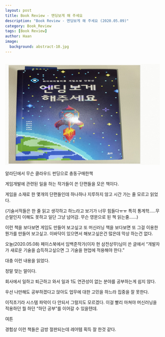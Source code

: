 ```yaml
---
layout: post
title: Book Review - 엔딩보게 해 주세요
description: "Book Review - 엔딩보게 해 주세요 (2020.05.09)" 
category: Book_Review
tags: [Book Review]
author: Haan
image:
  background: abstract-10.jpg
---
```

<br/>

<img src="/assets/img/BR_190518_엔딩.jpg">

알라딘에서 무슨 클라우드 펀딩으로 충동구매한책 

게임개발에 관련된 일을 하는 작가들이 쓴 단편들을 모은 책이다. 

게임을 소재로 한 몇개의 단편들인데 하나하나 지루하지 않고 시간 가는 줄 모르고 읽었다. 

(기술서적들은 한 줄 읽고 생각하고 하느라고 보기가 너무 힘들다ㅠㅠ 특히 통계학.....무슨말인지 이해도 못하고 일단 그냥 넘어감. 무슨 영문으로 된 책 읽는줄......) 

이런 책을 보다보면 게임도 만들어 보고싶고 또 머신러닝 책을 보다보면 또 그걸 이용한 뭔가를 만들어 보고싶고. 
이바닥이 있으면서 해보고싶은건 많은데 막상 하는건 없다. 

오늘(2020.05.08) 페이스북에서 임백준작가(이자 현 삼전상무)님이 쓴 글에서 
“개발자가 새로운 기술을 습득하고싶으면 그 기술을 현업에 적용해야 한다.” 

대충 이런 내용을 읽었다. 

정말 맞는 말이다. 

회사에서 일하고 퇴근하고 와서 일과 1도 연관성이 없는 분야를 공부하는게 쉽지 않다. 

우선 나만해도 공부하겠다고 앉아도 업무에 대한 고민을 하느라 집중을 잘 못한다. 

이직초기라 시스템 파악이 다 안되서 그럴지도 모르겠다. 이걸 빨리 마쳐야 머신러닝을 적용하던 뭘 하던 “하던 공부”를 이어갈 수 있을텐데. 

여튼 

경험상 이런 책들은 금방 절판되는데 
레어템 획득 잘 한것 같다. 



